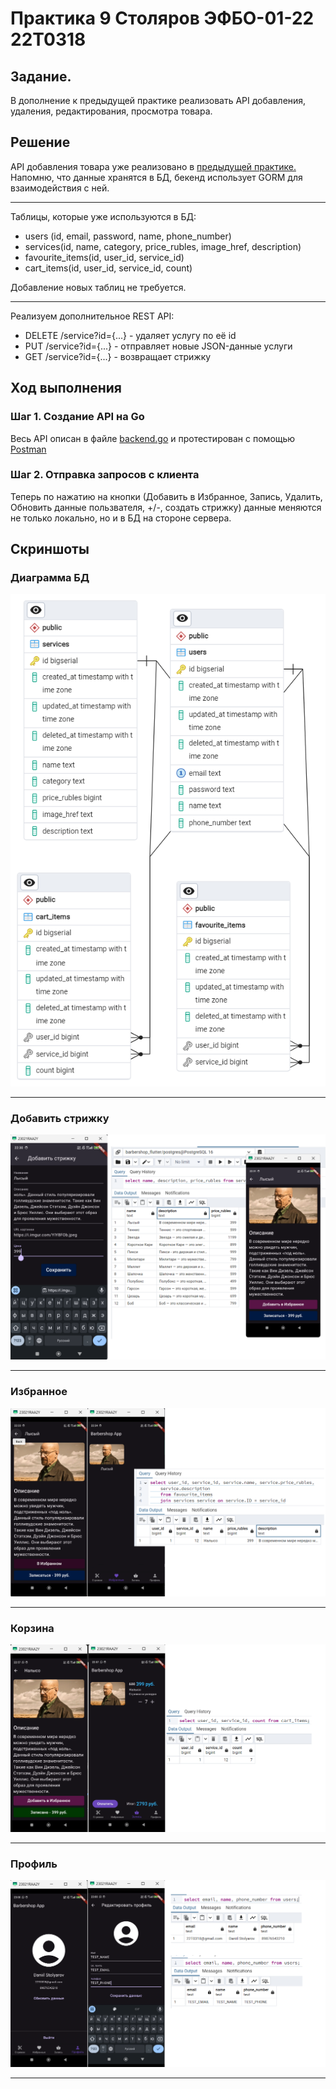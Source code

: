 # Практика 9 Столяров ЭФБО-01-22 22T0318

## Задание.
В дополнение к предыдущей практике реализовать API добавления, удаления, редактирования, просмотра товара.


## Решение
API добавления товара уже реализовано в  <a href="https://github.com/DaniilStolyarov/pks_sem5_p8">предыдущей практике.</a>
Напомню, что данные хранятся в БД, бекенд использует GORM для взаимодействия с ней.
<hr>
Таблицы, которые уже используются в БД:

<ul>
    <li>users (id, email, password, name, phone_number)</li>
    <li>services(id, name, category, price_rubles, image_href, description)</li>
    <li>favourite_items(id, user_id, service_id)</li>
    <li>cart_items(id, user_id, service_id, count)</li>
</ul>
Добавление новых таблиц не требуется.
<hr>
Реализуем дополнительное REST API:
<ul>
    <li>DELETE /service?id={...} - удаляет услугу по её id</li>
    <li>PUT /service?id={...} - отправляет новые JSON-данные услуги</li>
    <li>GET /service?id={...} - возвращает стрижку</li>
</ul>

## Ход выполнения
### Шаг 1. Создание API на Go
<p>Весь API описан в файле <a href="./backend/backend.go">backend.go</a> и протестирован с помощью <a href="https://elements.getpostman.com/redirect?entityId=24015280-8a099f19-cf00-4125-9654-e3b574800df0&entityType=collection">Postman</a></p>

### Шаг 2. Отправка запросов с клиента
Теперь по нажатию на кнопки (Добавить в Избранное, Запись, Удалить, Обновить данные пользвателя, +/-, создать стрижку) данные меняются не только локально, но и в БД на стороне сервера.

## Скриншоты
### Диаграмма БД
![изображение](./screenshot/ERD.png)
<hr>

### Добавить стрижку
![изображение](./screenshot/add_service.png)
<hr>

### Избранное
![изображение](./screenshot/favourite.png)
<hr>


### Корзина
![изображение](./screenshot/cart.png)
<hr>

### Профиль
![изображение](./screenshot/account.png)
<hr>
